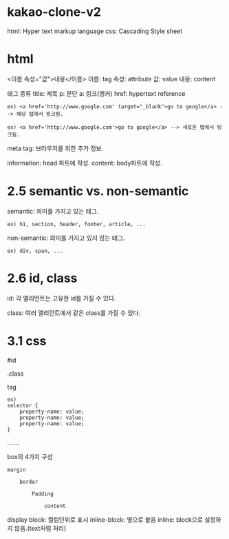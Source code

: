 # kakao-clone-v2

html: Hyper text markup language
css: Cascading Style sheet

# html

<이름 속성="값">내용</이름>
이름: tag
속성: attribute
값: value
내용: content

태그 종류
title: 제목
p: 문단
a: 링크(앵커) href: hypertext reference

    ex) <a href='http://www.google.com' target="_blank">go to google</a> --> 해당 탭에서 링크됨.

    ex) <a href='http://www.google.com'>go to google</a> --> 새로운 탭에서 링크됨.

meta tag: 브라우저를 위한 추가 정보.

information: head 파트에 작성.
content: body파트에 작성.

# 2.5 semantic vs. non-semantic

semantic: 의미를 가지고 있는 태그.

    ex) h1, section, header, footer, article, ...

non-semantic: 의미를 가지고 있지 않는 태그.

    ex) div, span, ...

# 2.6 id, class

id: 각 엘리먼트는 고유한 id를 가질 수 있다.

class: 여러 엘리먼트에서 같은 class를 가질 수 있다.

# 3.1 css

#id

.class

tag

    ex)
    selector {
        property-name: value;
        property-name: value;
        property-name: value;
    }

<head>
    ...
    <link href="file path" rel="stylesheet">
    ...
</head>

box의 4가지 구성

    margin

        border

            Padding

                content

display
block: 컬럼단위로 표시
inline-block: 옆으로 붙음
inline: block으로 설정하지 않음.(text처럼 처리)
